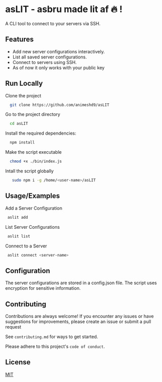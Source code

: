 
# asLIT - asbru made lit af 🔥 !

A CLI tool to connect to your servers via SSH.



## Features

- Add new server configurations interactively.
- List all saved server configurations.
- Connect to servers using SSH.
- As of now it only works with your public key


## Run Locally

Clone the project

```bash
  git clone https://github.com/animeshd9/asLIT
```

Go to the project directory

```bash
  cd asLIT
```

Install the required dependencies:

```bash
  npm install
```
    
Make the script executable

```bash
  chmod +x ./bin/index.js

```
Intall the script globally

```bash
   sudo npm i -g /home/<user-name>/asLIT
```
## Usage/Examples
Add a Server Configuration

```bash
 aslit add
```

List Server Configurations

```bash
 aslit list
```
Connect to a Server

```bash
 aslit connect <server-name>
```
## Configuration
The server configurations are stored in a config.json file. The script uses encryption for sensitive information.
## Contributing

Contributions are always welcome! If you encounter any issues or have suggestions for improvements, please create an issue or submit a pull request

See `contributing.md` for ways to get started.

Please adhere to this project's `code of conduct`.


## License

[MIT](https://choosealicense.com/licenses/mit/)


